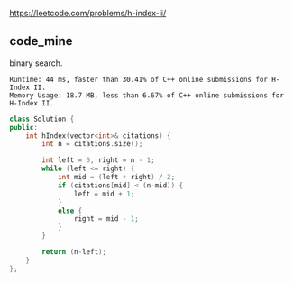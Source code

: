 

https://leetcode.com/problems/h-index-ii/

    
## code_mine

binary search. 

```
Runtime: 44 ms, faster than 30.41% of C++ online submissions for H-Index II.
Memory Usage: 18.7 MB, less than 6.67% of C++ online submissions for H-Index II.
```

```cpp
class Solution {
public:
    int hIndex(vector<int>& citations) {
        int n = citations.size();

        int left = 0, right = n - 1;
        while (left <= right) {
            int mid = (left + right) / 2;
            if (citations[mid] < (n-mid)) {
                left = mid + 1;
            }
            else {
                right = mid - 1;
            }
        }

        return (n-left);
    }
};
```
